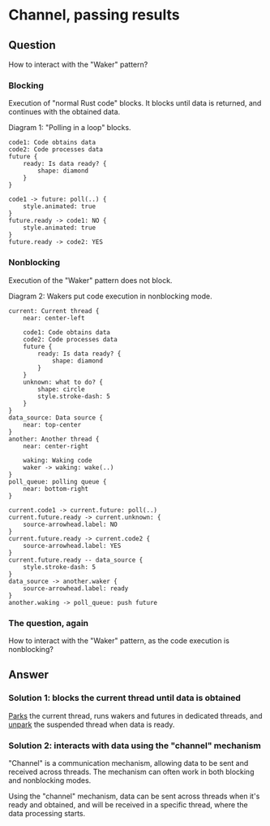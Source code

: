 # Channel, passing results

## Question
How to interact with the "Waker" pattern?

### Blocking
Execution of "normal Rust code" blocks. It blocks until data is returned, and
continues with the obtained data.

Diagram 1: "Polling in a loop" blocks.
```d2
code1: Code obtains data
code2: Code processes data
future {
    ready: Is data ready? {
        shape: diamond
    }
}

code1 -> future: poll(..) {
    style.animated: true
}
future.ready -> code1: NO {
    style.animated: true
}
future.ready -> code2: YES
```

### Nonblocking
Execution of the "Waker" pattern does not block.

Diagram 2: Wakers put code execution in nonblocking mode.
```d2
current: Current thread {
    near: center-left

    code1: Code obtains data
    code2: Code processes data
    future {
        ready: Is data ready? {
            shape: diamond
        }
    }
    unknown: what to do? {
        shape: circle
        style.stroke-dash: 5
    }
}
data_source: Data source {
    near: top-center
}
another: Another thread {
    near: center-right

    waking: Waking code
    waker -> waking: wake(..)
}
poll_queue: polling queue {
    near: bottom-right
}

current.code1 -> current.future: poll(..)
current.future.ready -> current.unknown: {
    source-arrowhead.label: NO
}
current.future.ready -> current.code2 {
    source-arrowhead.label: YES
}
current.future.ready -- data_source {
    style.stroke-dash: 5
}
data_source -> another.waker {
    source-arrowhead.label: ready
}
another.waking -> poll_queue: push future
```

### The question, again
How to interact with the "Waker" pattern, as the code execution is nonblocking?

## Answer

### Solution 1: blocks the current thread until data is obtained

[Parks][1] the current thread, runs wakers and futures in dedicated threads,
and [unpark][2] the suspended thread when data is ready.

### Solution 2: interacts with data using the "channel" mechanism

"Channel" is a communication mechanism, allowing data to be sent and received
across threads. The mechanism can often work in both blocking and nonblocking
modes.

Using the "channel" mechanism, data can be sent across threads when it's ready
and obtained, and will be received in a specific thread, where the data
processing starts.

[1]: https://doc.rust-lang.org/std/thread/fn.park.html
[2]: https://doc.rust-lang.org/std/thread/struct.Thread.html#method.unpark
